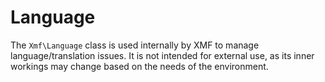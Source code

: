 # Language

The `Xmf\Language` class is used internally by XMF to manage language/translation issues. It is not intended for external use, as its inner workings may change based on the needs of the environment.

